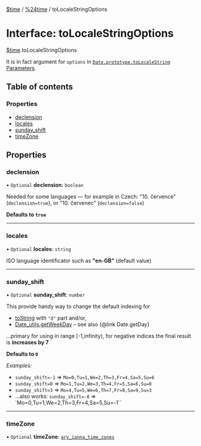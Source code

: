[$time](../README.md) / [%24time](../modules/_time.md) / toLocaleStringOptions

# Interface: toLocaleStringOptions

[$time](../modules/_time.md).toLocaleStringOptions

It is in fact argument for `options` in [`Date.prototype.toLocaleString` Parameters](https://developer.mozilla.org/en-US/docs/Web/JavaScript/Reference/Global_Objects/Date/toLocaleString#Parameters).

## Table of contents

### Properties

- [declension](_time.toLocaleStringOptions.md#declension)
- [locales](_time.toLocaleStringOptions.md#locales)
- [sunday\_shift](_time.toLocaleStringOptions.md#sunday_shift)
- [timeZone](_time.toLocaleStringOptions.md#timezone)

## Properties

### declension

• `Optional` **declension**: `boolean`

Needed for some languages — for example in Czech: "10. července" (`declension=true`), or "10. červenec" (`declension=false`)

**Defaults to `true`**

___

### locales

• `Optional` **locales**: `string`

ISO language identificator such as **"en-GB"** (default value)

___

### sunday\_shift

• `Optional` **sunday\_shift**: `number`

This provide handy way to change the default indexing for
- [toString](../modules/_time.md#tostring) with `"d"` part and/or,
- [Date_utils.getWeekDay](../modules/_time.Date_utils.md#getweekday) – see also {@link Date.getDay}

…primary for using in range [-1,infinity), for negative indices the final result is **increases by 7**

**Defaults to `0`**

*Examples:*
- `sunday_shift=-1` ⇒ `Mo=0,Tu=1,We=2,Th=3,Fr=4,Sa=5,Su=6`
- `sunday_shift=0` ⇒ `Mo=1,Tu=2,We=3,Th=4,Fr=5,Sa=6,Su=0`
- `sunday_shift=3` ⇒ `Mo=4,Tu=5,We=6,Th=7,Fr=8,Sa=9,Su=3`
- …also works: `sunday_shift=-8` ⇒ `Mo=0,Tu=1,We=2,Th=3,Fr=4,Sa=5,Su=-1``

___

### timeZone

• `Optional` **timeZone**: [`ary_ianna_time_zones`](../modules/_time.md#ary_ianna_time_zones)
